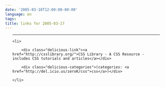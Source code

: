 ```yaml
---
date: '2005-03-18T12:00:00-00:00'
language: en
tags:
title: links for 2005-03-17
---
```



<ul class="delicious">

-------------------------------

	<li>

		<div class="delicious-link"><a href="http://csslibrary.org/">CSS Library - A CSS Resource - includes CSS tutorials and articles</a></div>

		<div class="delicious-categories">(categories: <a href="http://del.icio.us/zeroK/css">css</a>)</div>

	</li>

</ul>
